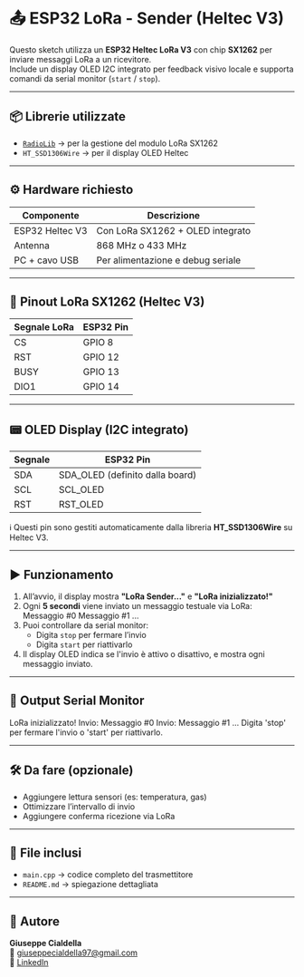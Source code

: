
# 📤 ESP32 LoRa - Sender (Heltec V3)

Questo sketch utilizza un **ESP32 Heltec LoRa V3** con chip **SX1262** per inviare messaggi LoRa a un ricevitore.  
Include un display OLED I2C integrato per feedback visivo locale e supporta comandi da serial monitor (`start` / `stop`).

---

## 📦 Librerie utilizzate

- [`RadioLib`](https://github.com/jgromes/RadioLib) → per la gestione del modulo LoRa SX1262
- `HT_SSD1306Wire` → per il display OLED Heltec

---

## ⚙️ Hardware richiesto

| Componente        | Descrizione                     |
|-------------------|---------------------------------|
| ESP32 Heltec V3   | Con LoRa SX1262 + OLED integrato |
| Antenna           | 868 MHz o 433 MHz               |
| PC + cavo USB     | Per alimentazione e debug seriale

---

## 🔌 Pinout LoRa SX1262 (Heltec V3)

| Segnale LoRa | ESP32 Pin |
|--------------|-----------|
| CS           | GPIO 8    |
| RST          | GPIO 12   |
| BUSY         | GPIO 13   |
| DIO1         | GPIO 14   |

---

## 📟 OLED Display (I2C integrato)

| Segnale | ESP32 Pin |
|---------|-----------|
| SDA     | SDA_OLED (definito dalla board) |
| SCL     | SCL_OLED                       |
| RST     | RST_OLED                       |

ℹ️ Questi pin sono gestiti automaticamente dalla libreria **HT_SSD1306Wire** su Heltec V3.

---

## ▶️ Funzionamento

1. All’avvio, il display mostra **"LoRa Sender..."** e **"LoRa inizializzato!"**
2. Ogni **5 secondi** viene inviato un messaggio testuale via LoRa:
   Messaggio #0
   Messaggio #1
   ...
3. Puoi controllare da serial monitor:
   - Digita `stop` per fermare l’invio
   - Digita `start` per riattivarlo
4. Il display OLED indica se l'invio è attivo o disattivo, e mostra ogni messaggio inviato.

---

## 🧪 Output Serial Monitor
LoRa inizializzato!
Invio: Messaggio #0
Invio: Messaggio #1
...
Digita 'stop' per fermare l'invio o 'start' per riattivarlo.

---

## 🛠️ Da fare (opzionale)

- Aggiungere lettura sensori (es: temperatura, gas)
- Ottimizzare l’intervallo di invio
- Aggiungere conferma ricezione via LoRa

---

## 📁 File inclusi

- `main.cpp` → codice completo del trasmettitore
- `README.md` → spiegazione dettagliata

---

## 👤 Autore

**Giuseppe Cialdella**  
📧 giuseppecialdella97@gmail.com  
🔗 [LinkedIn](https://www.linkedin.com/in/giuseppe-cialdella-2b582a295)



